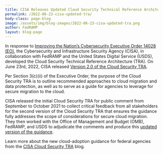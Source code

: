 ```yaml
---
title: CISA Releases Updated Cloud Security Technical Reference Architecture
permalink: /2022-06-23-cisa-updated-tra/
body-class: page-blog
image: /assets/img/blog-images/2022-06-23-cisa-updated-tra.png
author: FedRAMP
layout: blog-page
---
```

In response to <a href="https://www.federalregister.gov/documents/2021/05/17/2021-10460/improving-the-nations-cybersecurity" target="_blank" rel="noopener noreferrer">Improving the Nation’s Cybersecurity Executive Order 14028 (EO)</a>, the Cybersecurity and Infrastructure Security Agency (CISA), in collaboration with FedRAMP and the United States Digital Service (USDS), developed the Cloud Security Technical Reference Architecture (TRA). On June 23rd, 2022, CISA released <a href="https://www.cisa.gov/news/2022/06/23/cisa-releases-second-version-guidance-secure-migration-cloud" target="_blank" rel="noopener noreferrer">Version 2.0 of the Cloud Security TRA</a>. 

Per Section 3(c)(ii) of the Executive Order,  the purpose of the Cloud Security TRA is to outline recommended approaches to cloud migration and data protection, as well as to serve as a guide for agencies to leverage for secure migration to the cloud. 

CISA released the initial Cloud Security TRA for public comment from September to October 2021 to collect critical feedback from all stakeholders for the second version of the Cloud Security TRA that ensures the guidance fully addresses the scope of considerations for secure cloud migration. They then worked with the Office of Management and Budget (OMB), FedRAMP, and USDS to adjudicate the comments and produce this <a href="https://www.cisa.gov/sites/default/files/publications/Cloud%20Security%20Technical%20Reference%20Architecture.pdf" target="_blank" rel="noopener noreferrer">updated version of the guidance</a>.

Learn more about the new cloud-adoption guidance for federal agencies from the <a href="https://www.cisa.gov/news/2022/06/23/cisa-releases-second-version-guidance-secure-migration-cloud" target="_blank" rel="noopener noreferrer">CISA Cloud Security TRA</a> blog. 
